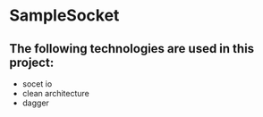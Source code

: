# SampleSocket
## The following technologies are used in this project:
+ socet io
+ clean architecture
+ dagger
